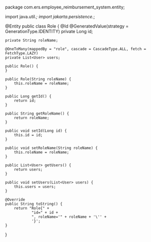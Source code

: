 package com.ers.employee_reimbursement_system.entity;

import java.util.*;
import jakarta.persistence.*;

@Entity
public class Role {
    @Id
    @GeneratedValue(strategy = GenerationType.IDENTITY)
    private Long id;

    private String roleName;

    @OneToMany(mappedBy = "role", cascade = CascadeType.ALL, fetch = FetchType.LAZY)
    private List<User> users;

    public Role() {
    }

    public Role(String roleName) {
        this.roleName = roleName;
    }

    public Long getId() {
        return id;
    }

    public String getRoleName() {
        return roleName;
    }

    public void setId(Long id) {
        this.id = id;
    }

    public void setRoleName(String roleName) {
        this.roleName = roleName;
    }

    public List<User> getUsers() {
        return users;
    }

    public void setUsers(List<User> users) {
        this.users = users;
    }

    @Override
    public String toString() {
        return "Role{" +
                "id=" + id +
                ", roleName='" + roleName + '\'' +
                '}';
    }
}
